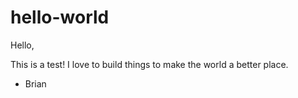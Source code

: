 # hello-world

Hello,

This is a test! I love to build things to make the world a better place.

- Brian
